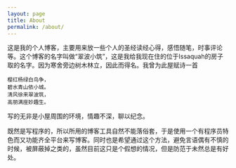 ```yaml
---
layout: page
title: About
permalink: /about/
---
```


这是我的个人博客，主要用来放一些个人的圣经读经心得，感悟随笔，时事评论等。这个博客的名字叫做“翠波小筑”，这是我给我现在住的位于Issaquah的房子取的名字。因为寒舍旁边树木林立，因此而得名。我曾为此屋赋诗一首

```
樱红杨绿白鸟争，
碧水青山依小城。
清风徐来翠波筑，
高朋满座妙趣生。
```

写的无非是小屋周围的环境，情趣不深，聊以纪念。

既然是写程序的，所以所用的博客工具自然不能落俗套，于是使用一个有程序员特色而又功能齐全平台来写博客。同时也是希望通过这个方法，避免言语偶有不慎的时候，被屏蔽掉之类的，虽然目前这只是个假想的情况，但是防范于未然总是有好处。
